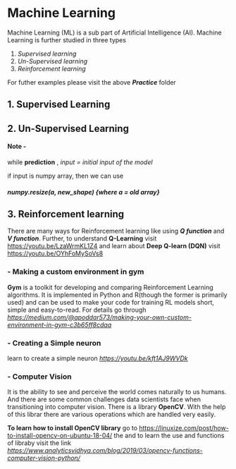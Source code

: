 # **Machine Learning** #

 Machine Learning (ML) is a sub part of Artificial Intelligence (AI). Machine Learning is further studied in three types

1.  _Supervised learning_
2.  _Un-Supervised learning_
3.  _Reinforcement learning_

For futher examples please visit the above **_Practice_** folder

## 1.     **Supervised Learning**

## 2.     **Un-Supervised Learning**

#### **Note -**
while **prediction** , _input = initial input of the model_

if input is numpy array, then we can use
##### numpy.resize(a, new_shape) {_where a = old array_}

## 3.     **Reinforcement learning** ##

  There are many ways for Reinforcement learning like using **_Q function_**  and **_V function_**. Further, to understand **Q-Learning** visit https://youtu.be/LzaWrmKL1Z4 and learn about **Deep Q-learn (DQN)** visit https://youtu.be/OYhFoMySoVs8

  ### **- Making a custom environment in gym**

  **Gym** is a toolkit for developing and comparing Reinforcement Learning algorithms. It is implemented in Python and R(though the former is primarily used) and can be used to make your code for training RL models short, simple and easy-to-read. For details go through _https://medium.com/@apoddar573/making-your-own-custom-environment-in-gym-c3b65ff8cdaa_

  ### **- Creating a Simple neuron** ###

  learn to create a simple neuron _https://youtu.be/kft1AJ9WVDk_

  ### **- Computer Vision** ###
  It is the ability to see and perceive the world comes naturally to us humans. And there are some common challenges data scientists face when transitioning into computer vision. There is a library **OpenCV**. With the help of this librar there are various operations which are handled very easily.

  **To learn how to install OpenCV library** go to https://linuxize.com/post/how-to-install-opencv-on-ubuntu-18-04/ the and to learn the use and functions of libraby visit the link _https://www.analyticsvidhya.com/blog/2019/03/opencv-functions-computer-vision-python/_

